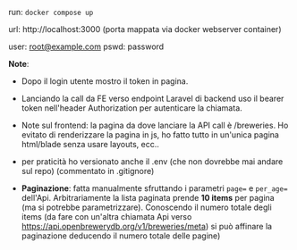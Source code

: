 run: ```docker compose up```

url: http://localhost:3000  (porta mappata via docker webserver container)

user: root@example.com
pswd: password


**Note**:


- Dopo il login utente mostro il token in pagina.

- Lanciando la call da FE verso endpoint Laravel di backend uso il bearer token nell'header Authorization per autenticare la chiamata.

- Note sul frontend: la pagina da dove lanciare la API call è /breweries.
Ho evitato di renderizzare la pagina in js, ho fatto tutto in un'unica pagina html/blade senza usare layouts, ecc..

- per praticità ho versionato anche il .env (che non dovrebbe mai andare sul repo)
  (commentato in .gitignore)

- **Paginazione**: fatta manualmente sfruttando i parametri ```page=``` e ```per_age=``` dell'Api. Arbitrariamente la lista paginata prende **10 items** per pagina (ma si potrebbe parametrizzare).
Conoscendo il numero totale degli items (da fare con un'altra chiamata Api verso https://api.openbrewerydb.org/v1/breweries/meta) si può affinare la paginazione deducendo il numero totale delle pagine)
